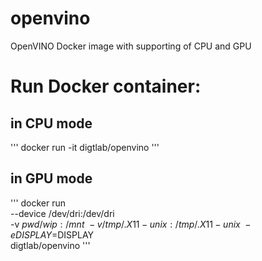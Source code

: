 # openvino
OpenVINO Docker image with supporting of CPU and GPU
# Run Docker container:
## in CPU mode
'''
docker run -it digtlab/openvino
'''
## in GPU mode
'''
docker run \
    --device /dev/dri:/dev/dri \
    -v $pwd/wip:/mnt \
    -v /tmp/.X11-unix:/tmp/.X11-unix \
    -e DISPLAY=$DISPLAY \
    digtlab/openvino
'''
